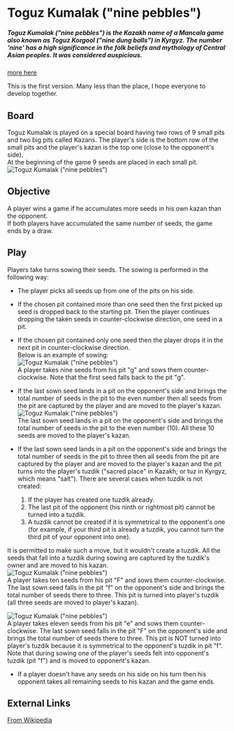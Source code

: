 # Toguz Kumalak ("nine pebbles")
##### Toguz Kumalak ("nine pebbles") is the Kazakh name of a Mancala game also known as Toguz Korgool ("nine dung balls") in Kyrgyz. The number 'nine' has a high significance in the folk beliefs and mythology of Central Asian peoples. It was considered auspicious. </br>
[more here](https://en.wikipedia.org/wiki/Toguz_korgol)   

This is the first version. Many less than the place, I hope everyone to develop together.</br>
## Board
Toguz Kumalak is played on a special board having two rows of 9 small pits and two big pits called Kazans. The player's side is the bottom row of the small pits and the player's kazan is the top one (close to the opponent's side). </br>
At the beginning of the game 9 seeds are placed in each small pit.</br>
![Toguz Kumalak ("nine pebbles")](https://github.com/aytsoft/ToguKumalak-ninePebbles/blob/master/disc/2.jpg)</br>
## Objective
A player wins a game if he accumulates more seeds in his own kazan than the opponent.</br>
If both players have accumulated the same number of seeds, the game ends by a draw.</br>
## Play
Players take turns sowing their seeds. The sowing is performed in the following way:</br>
* The player picks all seeds up from one of the pits on his side.
* If the chosen pit contained more than one seed then the first picked up seed is dropped back to the starting pit. Then the player continues dropping the taken seeds in counter-clockwise direction, one seed in a pit.</br>
* If the chosen pit contained only one seed then the player drops it in the next pit in counter-clockwise direction.</br>
Below is an example of sowing:</br>
![Toguz Kumalak ("nine pebbles")](https://github.com/aytsoft/ToguKumalak-ninePebbles/blob/master/disc/3.jpg)</br>
A player takes nine seeds from his pit "g" and sows them counter-clockwise.
Note that the first seed falls back to the pit "g".</br>
* If the last sown seed  lands in a pit on the opponent's side and brings the total number of seeds in the pit to the even number then all seeds from the pit are captured by the player and are moved to the player's kazan.</br>
![Toguz Kumalak ("nine pebbles")](https://github.com/aytsoft/ToguKumalak-ninePebbles/blob/master/disc/4.jpg)</br>
The last sown seed lands in a pit on the opponent's side and brings
the total number of seeds in the pit to the even number (10).
All these 10 seeds are moved to the player's kazan.</br>

* If the last sown seed  lands in a pit on the opponent's side and brings the total number of seeds in the pit to three then all seeds from the pit are captured by the player and are moved to the player's kazan and the pit turns into the player's tuzdik ("sacred place" in Kazakh; or tuz in Kyrgyz, which means "salt"). There are several cases when tuzdik is not created:</br>
  1. If the player has created one tuzdik already.</br>
  2. The last pit of the opponent (his ninth or rightmost pit) cannot be turned into a tuzdik.</br>
  3. A tuzdik cannot be created if it is symmetrical to the opponent's one (for example, if your third pit is already a tuzdik, you cannot turn the third pit of your opponent into one).</br>

It is permitted to make such a move, but it wouldn't create a tuzdik. All the seeds that fall into a tuzdik during sowing are captured by the tuzdik's owner and are moved to his kazan.</br>
![Toguz Kumalak ("nine pebbles")](https://github.com/aytsoft/ToguKumalak-ninePebbles/blob/master/disc/5.jpg)</br>
A player takes ten seeds from his pit "F" and sows them counter-clockwise.
The last sown seed falls in the pit "f" on the opponent's side and brings
the total number of seeds there to three. This pit is turned
into player's tuzdik (all three seeds are moved to player's kazan).</br>

![Toguz Kumalak ("nine pebbles")](https://github.com/aytsoft/ToguKumalak-ninePebbles/blob/master/disc/6.jpg)</br>
A player takes eleven seeds from his pit "e" and sows them counter-clockwise.
The last sown seed falls in the pit "F" on the opponent's side and brings
the total number of seeds there to three. This pit is NOT turned
into player's tuzdik because it is symmetrical to the opponent's tuzdik in pit "f".
Note that during sowing one of the player's seeds felt into opponent's tuzdik (pit "f")
and is moved to opponent's kazan.</br>

* If a player doesn't have any seeds on his side on his turn then his opponent takes all remaining seeds to his kazan and the game ends.</br>

## External Links
[From Wikipedia ](https://en.wikipedia.org/wiki/Toguz_korgol)

